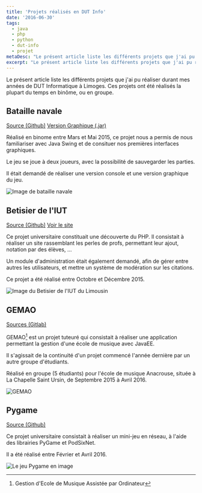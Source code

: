 ```yaml
---
title: 'Projets réalisés en DUT Info'
date: '2016-06-30'
tags:
  - java
  - php
  - python
  - dut-info
  - projet
metaDesc: "Le présent article liste les différents projets que j'ai pu réaliser durant mes années de DUT Informatique à Limoges"
excerpt: "Le présent article liste les différents projets que j'ai pu réaliser durant mes années de DUT Informatique à Limoges"
---
```


Le présent article liste les différents projets que j'ai pu réaliser durant mes années de DUT Informatique à Limoges. Ces projets ont été réalisés la plupart du temps en binôme, ou en groupe.

## Bataille navale

[Source (Github)](https://github.com/sylvainmetayer/BatailleNavale) [Version Graphique (.jar)](https://github.com/sylvainmetayer/BatailleNavale/blob/master/versionGraphique.jar?raw=true)

Réalisé en binome entre Mars et Mai 2015, ce projet nous a permis de nous familiariser avec Java Swing et de consituer nos premières interfaces graphiques.

Le jeu se joue à deux joueurs, avec la possibilité de sauvegarder les parties.

Il était demandé de réaliser une version console et une version graphique du jeu.

![Image de bataille navale](/images/bataille_navale.jpg)

## Betisier de l'IUT

[Source (Github)](https://github.com/sylvainmetayer/Betisier-TP) [Voir le site](https://betisier.sylvainmetayer.fr/)

Ce projet universitaire constituait une découverte du PHP. Il consistait à réaliser un site rassemblant les perles de profs, permettant leur ajout, notation par des élèves, ...

Un module d'administration était également demandé, afin de gérer entre autres les utilisateurs, et mettre un système de modération sur les citations.

Ce projet a été réalisé entre Octobre et Décembre 2015.

![Image du Betisier de l'IUT du Limousin](/images/betisier.gif)

## GEMAO

[Sources (Gitlab)](https://gitlab.com/TheoG/ProjetTuteure/tree/Pedagogie)

GEMAO[^1] est un projet tuteuré qui consistait à réaliser une application permettant la gestion d'une école de musique avec JavaEE.

Il s'agissait de la continuité d'un projet commencé l'année dernière par un autre groupe d'étudiants.

Réalisé en groupe (5 étudiants) pour l'école de musique Anacrouse, située à La Chapelle Saint Ursin, de Septembre 2015 à Avril 2016.

![GEMAO](/images/gemao.png)

[^1]: Gestion d'Ecole de Musique Assistée par Ordinateur

## Pygame

[Source (Github)](https://github.com/sylvainmetayer/pygame)

Ce projet universitaire consistait à réaliser un mini-jeu en réseau, à l'aide des librairies PyGame et PodSixNet.

Il a été réalisé entre Février et Avril 2016.

![Le jeu Pygame en image](/images/pygame.jpg)
